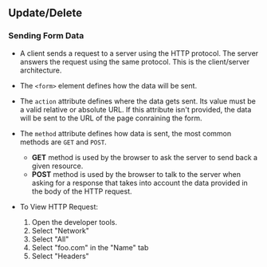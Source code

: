 ## Update/Delete

### Sending Form Data
* A client sends a request to a server using the HTTP protocol. The server answers the request using the same protocol. This is the client/server architecture.

* The `<form>` element defines how the data will be sent. 
* The `action` attribute defines where the data gets sent. Its value must be a valid relative or absolute URL. If this attribute isn't provided, the data will be sent to the URL of the page conraining the form.
* The `method` attribute defines how data is sent, the most common methods are `GET` and `POST`.
  - **GET** method is used by the browser to ask the server to send back a given resource. 
  - **POST** method is used by the browser to talk to the server when asking for a response that takes into account the data provided in the body of the HTTP request.
* To View HTTP Request:
  1. Open the developer tools.
  1. Select "Network"
  1. Select "All"
  1. Select "foo.com" in the "Name" tab
  1. Select "Headers"

